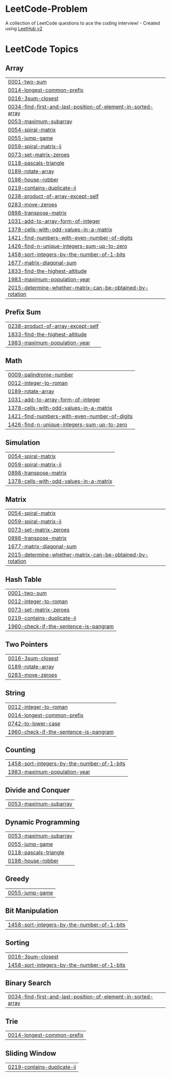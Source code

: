 # LeetCode-Problem
A collection of LeetCode questions to ace the coding interview! - Created using [LeetHub v2](https://github.com/arunbhardwaj/LeetHub-2.0)

<!---LeetCode Topics Start-->
# LeetCode Topics
## Array
|  |
| ------- |
| [0001-two-sum](https://github.com/jeyagash/LeetCode-Problem/tree/master/0001-two-sum) |
| [0014-longest-common-prefix](https://github.com/jeyagash/LeetCode-Problem/tree/master/0014-longest-common-prefix) |
| [0016-3sum-closest](https://github.com/jeyagash/LeetCode-Problem/tree/master/0016-3sum-closest) |
| [0034-find-first-and-last-position-of-element-in-sorted-array](https://github.com/jeyagash/LeetCode-Problem/tree/master/0034-find-first-and-last-position-of-element-in-sorted-array) |
| [0053-maximum-subarray](https://github.com/jeyagash/LeetCode-Problem/tree/master/0053-maximum-subarray) |
| [0054-spiral-matrix](https://github.com/jeyagash/LeetCode-Problem/tree/master/0054-spiral-matrix) |
| [0055-jump-game](https://github.com/jeyagash/LeetCode-Problem/tree/master/0055-jump-game) |
| [0059-spiral-matrix-ii](https://github.com/jeyagash/LeetCode-Problem/tree/master/0059-spiral-matrix-ii) |
| [0073-set-matrix-zeroes](https://github.com/jeyagash/LeetCode-Problem/tree/master/0073-set-matrix-zeroes) |
| [0118-pascals-triangle](https://github.com/jeyagash/LeetCode-Problem/tree/master/0118-pascals-triangle) |
| [0189-rotate-array](https://github.com/jeyagash/LeetCode-Problem/tree/master/0189-rotate-array) |
| [0198-house-robber](https://github.com/jeyagash/LeetCode-Problem/tree/master/0198-house-robber) |
| [0219-contains-duplicate-ii](https://github.com/jeyagash/LeetCode-Problem/tree/master/0219-contains-duplicate-ii) |
| [0238-product-of-array-except-self](https://github.com/jeyagash/LeetCode-Problem/tree/master/0238-product-of-array-except-self) |
| [0283-move-zeroes](https://github.com/jeyagash/LeetCode-Problem/tree/master/0283-move-zeroes) |
| [0898-transpose-matrix](https://github.com/jeyagash/LeetCode-Problem/tree/master/0898-transpose-matrix) |
| [1031-add-to-array-form-of-integer](https://github.com/jeyagash/LeetCode-Problem/tree/master/1031-add-to-array-form-of-integer) |
| [1378-cells-with-odd-values-in-a-matrix](https://github.com/jeyagash/LeetCode-Problem/tree/master/1378-cells-with-odd-values-in-a-matrix) |
| [1421-find-numbers-with-even-number-of-digits](https://github.com/jeyagash/LeetCode-Problem/tree/master/1421-find-numbers-with-even-number-of-digits) |
| [1426-find-n-unique-integers-sum-up-to-zero](https://github.com/jeyagash/LeetCode-Problem/tree/master/1426-find-n-unique-integers-sum-up-to-zero) |
| [1458-sort-integers-by-the-number-of-1-bits](https://github.com/jeyagash/LeetCode-Problem/tree/master/1458-sort-integers-by-the-number-of-1-bits) |
| [1677-matrix-diagonal-sum](https://github.com/jeyagash/LeetCode-Problem/tree/master/1677-matrix-diagonal-sum) |
| [1833-find-the-highest-altitude](https://github.com/jeyagash/LeetCode-Problem/tree/master/1833-find-the-highest-altitude) |
| [1983-maximum-population-year](https://github.com/jeyagash/LeetCode-Problem/tree/master/1983-maximum-population-year) |
| [2015-determine-whether-matrix-can-be-obtained-by-rotation](https://github.com/jeyagash/LeetCode-Problem/tree/master/2015-determine-whether-matrix-can-be-obtained-by-rotation) |
## Prefix Sum
|  |
| ------- |
| [0238-product-of-array-except-self](https://github.com/jeyagash/LeetCode-Problem/tree/master/0238-product-of-array-except-self) |
| [1833-find-the-highest-altitude](https://github.com/jeyagash/LeetCode-Problem/tree/master/1833-find-the-highest-altitude) |
| [1983-maximum-population-year](https://github.com/jeyagash/LeetCode-Problem/tree/master/1983-maximum-population-year) |
## Math
|  |
| ------- |
| [0009-palindrome-number](https://github.com/jeyagash/LeetCode-Problem/tree/master/0009-palindrome-number) |
| [0012-integer-to-roman](https://github.com/jeyagash/LeetCode-Problem/tree/master/0012-integer-to-roman) |
| [0189-rotate-array](https://github.com/jeyagash/LeetCode-Problem/tree/master/0189-rotate-array) |
| [1031-add-to-array-form-of-integer](https://github.com/jeyagash/LeetCode-Problem/tree/master/1031-add-to-array-form-of-integer) |
| [1378-cells-with-odd-values-in-a-matrix](https://github.com/jeyagash/LeetCode-Problem/tree/master/1378-cells-with-odd-values-in-a-matrix) |
| [1421-find-numbers-with-even-number-of-digits](https://github.com/jeyagash/LeetCode-Problem/tree/master/1421-find-numbers-with-even-number-of-digits) |
| [1426-find-n-unique-integers-sum-up-to-zero](https://github.com/jeyagash/LeetCode-Problem/tree/master/1426-find-n-unique-integers-sum-up-to-zero) |
## Simulation
|  |
| ------- |
| [0054-spiral-matrix](https://github.com/jeyagash/LeetCode-Problem/tree/master/0054-spiral-matrix) |
| [0059-spiral-matrix-ii](https://github.com/jeyagash/LeetCode-Problem/tree/master/0059-spiral-matrix-ii) |
| [0898-transpose-matrix](https://github.com/jeyagash/LeetCode-Problem/tree/master/0898-transpose-matrix) |
| [1378-cells-with-odd-values-in-a-matrix](https://github.com/jeyagash/LeetCode-Problem/tree/master/1378-cells-with-odd-values-in-a-matrix) |
## Matrix
|  |
| ------- |
| [0054-spiral-matrix](https://github.com/jeyagash/LeetCode-Problem/tree/master/0054-spiral-matrix) |
| [0059-spiral-matrix-ii](https://github.com/jeyagash/LeetCode-Problem/tree/master/0059-spiral-matrix-ii) |
| [0073-set-matrix-zeroes](https://github.com/jeyagash/LeetCode-Problem/tree/master/0073-set-matrix-zeroes) |
| [0898-transpose-matrix](https://github.com/jeyagash/LeetCode-Problem/tree/master/0898-transpose-matrix) |
| [1677-matrix-diagonal-sum](https://github.com/jeyagash/LeetCode-Problem/tree/master/1677-matrix-diagonal-sum) |
| [2015-determine-whether-matrix-can-be-obtained-by-rotation](https://github.com/jeyagash/LeetCode-Problem/tree/master/2015-determine-whether-matrix-can-be-obtained-by-rotation) |
## Hash Table
|  |
| ------- |
| [0001-two-sum](https://github.com/jeyagash/LeetCode-Problem/tree/master/0001-two-sum) |
| [0012-integer-to-roman](https://github.com/jeyagash/LeetCode-Problem/tree/master/0012-integer-to-roman) |
| [0073-set-matrix-zeroes](https://github.com/jeyagash/LeetCode-Problem/tree/master/0073-set-matrix-zeroes) |
| [0219-contains-duplicate-ii](https://github.com/jeyagash/LeetCode-Problem/tree/master/0219-contains-duplicate-ii) |
| [1960-check-if-the-sentence-is-pangram](https://github.com/jeyagash/LeetCode-Problem/tree/master/1960-check-if-the-sentence-is-pangram) |
## Two Pointers
|  |
| ------- |
| [0016-3sum-closest](https://github.com/jeyagash/LeetCode-Problem/tree/master/0016-3sum-closest) |
| [0189-rotate-array](https://github.com/jeyagash/LeetCode-Problem/tree/master/0189-rotate-array) |
| [0283-move-zeroes](https://github.com/jeyagash/LeetCode-Problem/tree/master/0283-move-zeroes) |
## String
|  |
| ------- |
| [0012-integer-to-roman](https://github.com/jeyagash/LeetCode-Problem/tree/master/0012-integer-to-roman) |
| [0014-longest-common-prefix](https://github.com/jeyagash/LeetCode-Problem/tree/master/0014-longest-common-prefix) |
| [0742-to-lower-case](https://github.com/jeyagash/LeetCode-Problem/tree/master/0742-to-lower-case) |
| [1960-check-if-the-sentence-is-pangram](https://github.com/jeyagash/LeetCode-Problem/tree/master/1960-check-if-the-sentence-is-pangram) |
## Counting
|  |
| ------- |
| [1458-sort-integers-by-the-number-of-1-bits](https://github.com/jeyagash/LeetCode-Problem/tree/master/1458-sort-integers-by-the-number-of-1-bits) |
| [1983-maximum-population-year](https://github.com/jeyagash/LeetCode-Problem/tree/master/1983-maximum-population-year) |
## Divide and Conquer
|  |
| ------- |
| [0053-maximum-subarray](https://github.com/jeyagash/LeetCode-Problem/tree/master/0053-maximum-subarray) |
## Dynamic Programming
|  |
| ------- |
| [0053-maximum-subarray](https://github.com/jeyagash/LeetCode-Problem/tree/master/0053-maximum-subarray) |
| [0055-jump-game](https://github.com/jeyagash/LeetCode-Problem/tree/master/0055-jump-game) |
| [0118-pascals-triangle](https://github.com/jeyagash/LeetCode-Problem/tree/master/0118-pascals-triangle) |
| [0198-house-robber](https://github.com/jeyagash/LeetCode-Problem/tree/master/0198-house-robber) |
## Greedy
|  |
| ------- |
| [0055-jump-game](https://github.com/jeyagash/LeetCode-Problem/tree/master/0055-jump-game) |
## Bit Manipulation
|  |
| ------- |
| [1458-sort-integers-by-the-number-of-1-bits](https://github.com/jeyagash/LeetCode-Problem/tree/master/1458-sort-integers-by-the-number-of-1-bits) |
## Sorting
|  |
| ------- |
| [0016-3sum-closest](https://github.com/jeyagash/LeetCode-Problem/tree/master/0016-3sum-closest) |
| [1458-sort-integers-by-the-number-of-1-bits](https://github.com/jeyagash/LeetCode-Problem/tree/master/1458-sort-integers-by-the-number-of-1-bits) |
## Binary Search
|  |
| ------- |
| [0034-find-first-and-last-position-of-element-in-sorted-array](https://github.com/jeyagash/LeetCode-Problem/tree/master/0034-find-first-and-last-position-of-element-in-sorted-array) |
## Trie
|  |
| ------- |
| [0014-longest-common-prefix](https://github.com/jeyagash/LeetCode-Problem/tree/master/0014-longest-common-prefix) |
## Sliding Window
|  |
| ------- |
| [0219-contains-duplicate-ii](https://github.com/jeyagash/LeetCode-Problem/tree/master/0219-contains-duplicate-ii) |
<!---LeetCode Topics End-->